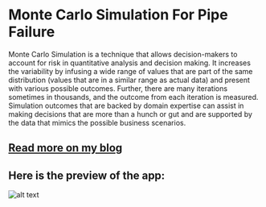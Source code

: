 # Monte Carlo Simulation For Pipe Failure

Monte Carlo Simulation is a technique that allows decision-makers to account for risk in quantitative analysis and decision making. It increases the variability by infusing a wide range of values that are part of the same distribution (values that are in a similar range as actual data) and present with various possible outcomes. Further, there are many iterations sometimes in thousands, and the outcome from each iteration is measured. Simulation outcomes that are backed by domain expertise can assist in making decisions that are more than a hunch or gut and are supported by the data that mimics the possible business scenarios.

## [Read more on my blog](https://amitvkulkarni.medium.com/monte-carlo-simulation-for-pipe-failure-in-python-3e9729728281)

## Here is the preview of the app:</br>
![alt text](https://github.com/amitvkulkarni/Data-Apps/blob/main/Monte%20Carlo%20Simulation%20for%20Pipe%20Failure/assets/home.png)



